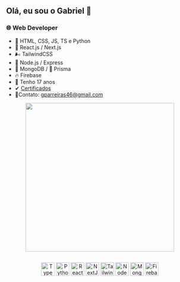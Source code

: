 ## Olá, eu sou o Gabriel 👋
### 🌐 Web Developer
- 📂  HTML, CSS, JS, TS e Python
- 🔭  React.js / Next.js
- 🌬  TailwindCSS
- 📡  Node.js / Express
- 🍃  MongoDB / 🔺 Prisma
- 🔥  Firebase
- 🎈  Tenho 17 anos
- ✔ <a href="https://www.linkedin.com/in/gabriel-parreiras-11aa64208/" rel='next' target='_blank'>Certificados</a>
- 🧾Contato: gparreiras46@gmail.com


<div align="center">
  <a href="https://github.com/GabrielParreirass">
  
  <img height="400em" src="https://github-readme-stats.vercel.app/api/top-langs/?username=GabrielParreirass&layout=compact&langs_count=7&theme=dark"/>
</div>
  
   ##
  
 <p align="center">
<a href="https://www.typescriptlang.org/" target="_blank" rel="noreferrer"><img src="https://raw.githubusercontent.com/danielcranney/readme-generator/main/public/icons/skills/typescript-colored.svg" width="36" height="36" alt="TypeScript" /></a>
<a href="https://www.python.org/" target="_blank" rel="noreferrer"><img src="https://raw.githubusercontent.com/danielcranney/readme-generator/main/public/icons/skills/python-colored.svg" width="36" height="36" alt="Python" /></a>
<a href="https://reactjs.org/" target="_blank" rel="noreferrer"><img src="https://raw.githubusercontent.com/danielcranney/readme-generator/main/public/icons/skills/react-colored.svg" width="36" height="36" alt="React" /></a>
<a href="https://nextjs.org/docs" target="_blank" rel="noreferrer"><img src="https://raw.githubusercontent.com/danielcranney/readme-generator/main/public/icons/skills/nextjs-colored.svg" width="36" height="36" alt="NextJs" /></a>
<a href="https://tailwindcss.com/" target="_blank" rel="noreferrer"><img src="https://raw.githubusercontent.com/danielcranney/readme-generator/main/public/icons/skills/tailwindcss-colored.svg" width="36" height="36" alt="TailwindCSS" /></a>
<a href="https://nodejs.org/en/" target="_blank" rel="noreferrer"><img src="https://raw.githubusercontent.com/danielcranney/readme-generator/main/public/icons/skills/nodejs-colored.svg" width="36" height="36" alt="NodeJS" /></a>
<a href="https://www.mongodb.com/" target="_blank" rel="noreferrer"><img src="https://raw.githubusercontent.com/danielcranney/readme-generator/main/public/icons/skills/mongodb-colored.svg" width="36" height="36" alt="MongoDB" /></a>
<a href="https://firebase.google.com/" target="_blank" rel="noreferrer"><img src="https://raw.githubusercontent.com/danielcranney/readme-generator/main/public/icons/skills/firebase-colored.svg" width="36" height="36" alt="Firebase" /></a>
</p>
  
  
   ##
 
